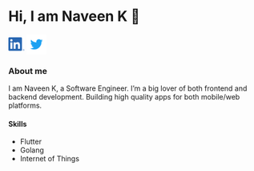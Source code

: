# Hi, I am Naveen K 👋


[<img src="https://raw.githubusercontent.com/Naveenmavoor/Naveenmavoor/master/linkedin.png" height="27em" align="center" alt="Follow Naveen K on LinkedIn" title="Follow Naveen K on LinkedIn"/>](https://linkedin.com/in/naveen-k97)
[<img src="https://raw.githubusercontent.com/Naveenmavoor/Naveenmavoor/master/twitter.svg" height="40em" align="center" alt="Follow Naveen K on Twitter" title="Follow Naveen K on Twitter"/>](https://twitter.com/NavDevLife)
 
### About me

I am Naveen K, a Software Engineer. I’m a big lover of both frontend and backend development. Building high quality apps for both mobile/web platforms.

#### Skills
- Flutter
- Golang
- Internet of Things
 

 

<!---
Naveenmavoor/Naveenmavoor is a ✨ special ✨ repository because its `README.md` (this file) appears on your GitHub profile.
You can click the Preview link to take a look at your changes.
--->
